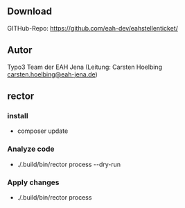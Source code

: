 ## Download

GITHub-Repo: https://github.com/eah-dev/eahstellenticket/

## Autor

Typo3 Team der EAH Jena (Leitung: Carsten Hoelbing carsten.hoelbing@eah-jena.de)

## rector

### install
- composer update

### Analyze code
- ./.build/bin/rector process --dry-run
### Apply changes
- ./.build/bin/rector process
